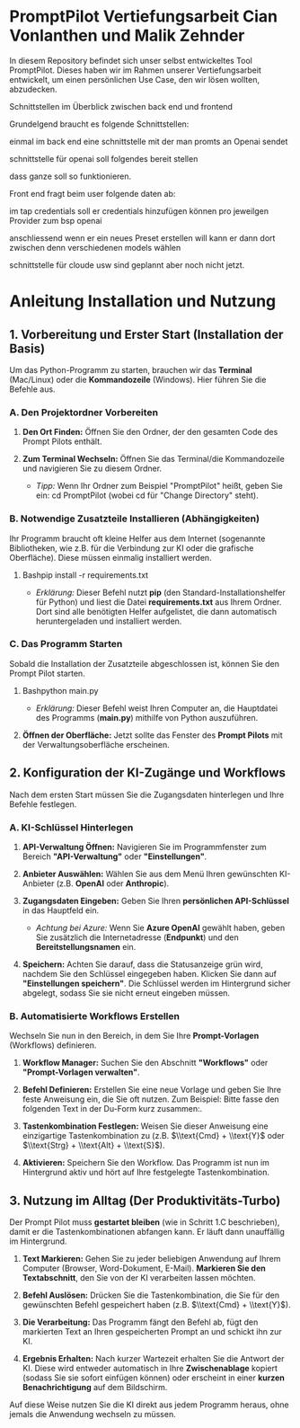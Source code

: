 # PromptPilot Vertiefungsarbeit Cian Vonlanthen und Malik Zehnder
In diesem Repository befindet sich unser selbst entwickeltes Tool PromptPilot. Dieses haben wir im Rahmen unserer Vertiefungsarbeit entwickelt, um einen persönlichen Use Case, den wir lösen wollten, abzudecken.


Schnittstellen im Überblick zwischen back end und frontend


Grundelgend braucht es folgende Schnittstellen:

einmal im back end eine schnittstelle mit der man promts an Openai sendet

schnittstelle für openai soll folgendes bereit stellen 

dass ganze soll so funktionieren. 

Front end fragt beim user folgende daten ab: 

im tap credentials soll er credentials hinzufügen können
pro jeweilgen Provider zum bsp openai 

anschliessend wenn er ein neues Preset erstellen will kann er dann dort zwischen denn verschiedenen models wählen 



schnittstelle für cloude usw sind geplannt aber noch nicht jetzt.

# Anleitung Installation und Nutzung

1\. Vorbereitung und Erster Start (Installation der Basis)
----------------------------------------------------------

Um das Python-Programm zu starten, brauchen wir das **Terminal** (Mac/Linux) oder die **Kommandozeile** (Windows). Hier führen Sie die Befehle aus.

### A. Den Projektordner Vorbereiten

1.  **Den Ort Finden:** Öffnen Sie den Ordner, der den gesamten Code des Prompt Pilots enthält.
    
2.  **Zum Terminal Wechseln:** Öffnen Sie das Terminal/die Kommandozeile und navigieren Sie zu diesem Ordner.
    
    *   _Tipp:_ Wenn Ihr Ordner zum Beispiel "PromptPilot" heißt, geben Sie ein: cd PromptPilot (wobei cd für "Change Directory" steht).
        

### B. Notwendige Zusatzteile Installieren (Abhängigkeiten)

Ihr Programm braucht oft kleine Helfer aus dem Internet (sogenannte Bibliotheken, wie z.B. für die Verbindung zur KI oder die grafische Oberfläche). Diese müssen einmalig installiert werden.

1.  Bashpip install -r requirements.txt
    
    *   _Erklärung:_ Dieser Befehl nutzt **pip** (den Standard-Installationshelfer für Python) und liest die Datei **requirements.txt** aus Ihrem Ordner. Dort sind alle benötigten Helfer aufgelistet, die dann automatisch heruntergeladen und installiert werden.
        

### C. Das Programm Starten

Sobald die Installation der Zusatzteile abgeschlossen ist, können Sie den Prompt Pilot starten.

1.  Bashpython main.py
    
    *   _Erklärung:_ Dieser Befehl weist Ihren Computer an, die Hauptdatei des Programms (**main.py**) mithilfe von Python auszuführen.
        
2.  **Öffnen der Oberfläche:** Jetzt sollte das Fenster des **Prompt Pilots** mit der Verwaltungsoberfläche erscheinen.
    

2\. Konfiguration der KI-Zugänge und Workflows
----------------------------------------------

Nach dem ersten Start müssen Sie die Zugangsdaten hinterlegen und Ihre Befehle festlegen.

### A. KI-Schlüssel Hinterlegen

1.  **API-Verwaltung Öffnen:** Navigieren Sie im Programmfenster zum Bereich **"API-Verwaltung"** oder **"Einstellungen"**.
    
2.  **Anbieter Auswählen:** Wählen Sie aus dem Menü Ihren gewünschten KI-Anbieter (z.B. **OpenAI** oder **Anthropic**).
    
3.  **Zugangsdaten Eingeben:** Geben Sie Ihren **persönlichen API-Schlüssel** in das Hauptfeld ein.
    
    *   _Achtung bei Azure:_ Wenn Sie **Azure OpenAI** gewählt haben, geben Sie zusätzlich die Internetadresse (**Endpunkt**) und den **Bereitstellungsnamen** ein.
        
4.  **Speichern:** Achten Sie darauf, dass die Statusanzeige grün wird, nachdem Sie den Schlüssel eingegeben haben. Klicken Sie dann auf **"Einstellungen speichern"**. Die Schlüssel werden im Hintergrund sicher abgelegt, sodass Sie sie nicht erneut eingeben müssen.
    

### B. Automatisierte Workflows Erstellen

Wechseln Sie nun in den Bereich, in dem Sie Ihre **Prompt-Vorlagen** (Workflows) definieren.

1.  **Workflow Manager:** Suchen Sie den Abschnitt **"Workflows"** oder **"Prompt-Vorlagen verwalten"**.
    
2.  **Befehl Definieren:** Erstellen Sie eine neue Vorlage und geben Sie Ihre feste Anweisung ein, die Sie oft nutzen. Zum Beispiel: Bitte fasse den folgenden Text in der Du-Form kurz zusammen:.
    
3.  **Tastenkombination Festlegen:** Weisen Sie dieser Anweisung eine einzigartige Tastenkombination zu (z.B. $\\text{Cmd} + \\text{Y}$ oder $\\text{Strg} + \\text{Alt} + \\text{S}$).
    
4.  **Aktivieren:** Speichern Sie den Workflow. Das Programm ist nun im Hintergrund aktiv und hört auf Ihre festgelegte Tastenkombination.
    

3\. Nutzung im Alltag (Der Produktivitäts-Turbo)
------------------------------------------------

Der Prompt Pilot muss **gestartet bleiben** (wie in Schritt 1.C beschrieben), damit er die Tastenkombinationen abfangen kann. Er läuft dann unauffällig im Hintergrund.

1.  **Text Markieren:** Gehen Sie zu jeder beliebigen Anwendung auf Ihrem Computer (Browser, Word-Dokument, E-Mail). **Markieren Sie den Textabschnitt**, den Sie von der KI verarbeiten lassen möchten.
    
2.  **Befehl Auslösen:** Drücken Sie die Tastenkombination, die Sie für den gewünschten Befehl gespeichert haben (z.B. $\\text{Cmd} + \\text{Y}$).
    
3.  **Die Verarbeitung:** Das Programm fängt den Befehl ab, fügt den markierten Text an Ihren gespeicherten Prompt an und schickt ihn zur KI.
    
4.  **Ergebnis Erhalten:** Nach kurzer Wartezeit erhalten Sie die Antwort der KI. Diese wird entweder automatisch in Ihre **Zwischenablage** kopiert (sodass Sie sie sofort einfügen können) oder erscheint in einer **kurzen Benachrichtigung** auf dem Bildschirm.
    

Auf diese Weise nutzen Sie die KI direkt aus jedem Programm heraus, ohne jemals die Anwendung wechseln zu müssen.
